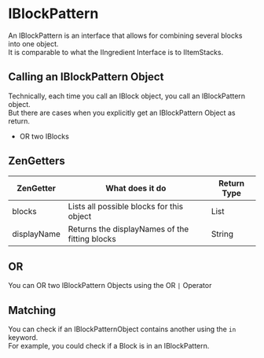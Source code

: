 # IBlockPattern

An IBlockPattern is an interface that allows for combining several blocks into one object.  
It is comparable to what the IIngredient Interface is to IItemStacks.


## Calling an IBlockPattern Object

Technically, each time you call an IBlock object, you call an IBlockPattern object.  
But there are cases when you explicitly get an IBlockPattern Object as return.  

* OR two IBlocks

## ZenGetters

| ZenGetter   | What does it do                                | Return Type  |
|-------------|------------------------------------------------|--------------|
| blocks      | Lists all possible blocks for this object      | List<IBlock> |
| displayName | Returns the displayNames of the fitting blocks | String       |

## OR

You can OR two IBlockPattern Objects using the OR `|` Operator

## Matching
You can check if an IBlockPatternObject contains another using the `in` keyword.  
For example, you could check if a Block is in an IBlockPattern.